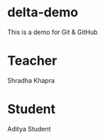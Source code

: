 # delta-demo
This is a demo for Git &amp; GitHub

# Teacher
Shradha Khapra

# Student
Aditya Student